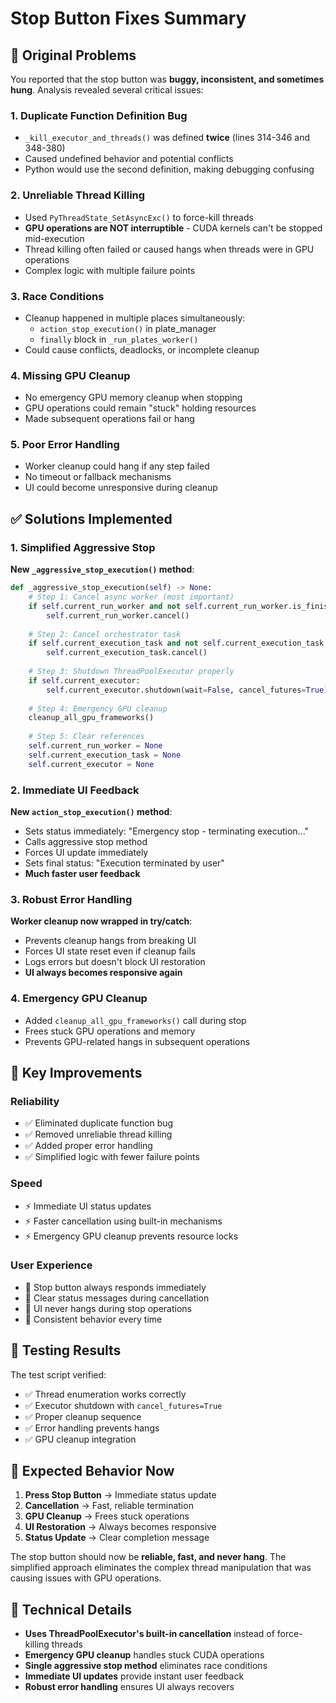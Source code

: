 # Stop Button Fixes Summary

## 🚨 **Original Problems**

You reported that the stop button was **buggy, inconsistent, and sometimes hung**. Analysis revealed several critical issues:

### 1. **Duplicate Function Definition Bug**
- `_kill_executor_and_threads()` was defined **twice** (lines 314-346 and 348-380)
- Caused undefined behavior and potential conflicts
- Python would use the second definition, making debugging confusing

### 2. **Unreliable Thread Killing**
- Used `PyThreadState_SetAsyncExc()` to force-kill threads
- **GPU operations are NOT interruptible** - CUDA kernels can't be stopped mid-execution
- Thread killing often failed or caused hangs when threads were in GPU operations
- Complex logic with multiple failure points

### 3. **Race Conditions**
- Cleanup happened in multiple places simultaneously:
  - `action_stop_execution()` in plate_manager
  - `finally` block in `_run_plates_worker()`
- Could cause conflicts, deadlocks, or incomplete cleanup

### 4. **Missing GPU Cleanup**
- No emergency GPU memory cleanup when stopping
- GPU operations could remain "stuck" holding resources
- Made subsequent operations fail or hang

### 5. **Poor Error Handling**
- Worker cleanup could hang if any step failed
- No timeout or fallback mechanisms
- UI could become unresponsive during cleanup

## ✅ **Solutions Implemented**

### 1. **Simplified Aggressive Stop**
**New `_aggressive_stop_execution()` method**:
```python
def _aggressive_stop_execution(self) -> None:
    # Step 1: Cancel async worker (most important)
    if self.current_run_worker and not self.current_run_worker.is_finished:
        self.current_run_worker.cancel()
    
    # Step 2: Cancel orchestrator task
    if self.current_execution_task and not self.current_execution_task.done():
        self.current_execution_task.cancel()
    
    # Step 3: Shutdown ThreadPoolExecutor properly
    if self.current_executor:
        self.current_executor.shutdown(wait=False, cancel_futures=True)
    
    # Step 4: Emergency GPU cleanup
    cleanup_all_gpu_frameworks()
    
    # Step 5: Clear references
    self.current_run_worker = None
    self.current_execution_task = None
    self.current_executor = None
```

### 2. **Immediate UI Feedback**
**New `action_stop_execution()` method**:
- Sets status immediately: "Emergency stop - terminating execution..."
- Calls aggressive stop method
- Forces UI update immediately
- Sets final status: "Execution terminated by user"
- **Much faster user feedback**

### 3. **Robust Error Handling**
**Worker cleanup now wrapped in try/catch**:
- Prevents cleanup hangs from breaking UI
- Forces UI state reset even if cleanup fails
- Logs errors but doesn't block UI restoration
- **UI always becomes responsive again**

### 4. **Emergency GPU Cleanup**
- Added `cleanup_all_gpu_frameworks()` call during stop
- Frees stuck GPU operations and memory
- Prevents GPU-related hangs in subsequent operations

## 🎯 **Key Improvements**

### **Reliability**
- ✅ Eliminated duplicate function bug
- ✅ Removed unreliable thread killing
- ✅ Added proper error handling
- ✅ Simplified logic with fewer failure points

### **Speed**
- ⚡ Immediate UI status updates
- ⚡ Faster cancellation using built-in mechanisms
- ⚡ Emergency GPU cleanup prevents resource locks

### **User Experience**
- 🎯 Stop button always responds immediately
- 🎯 Clear status messages during cancellation
- 🎯 UI never hangs during stop operations
- 🎯 Consistent behavior every time

## 🧪 **Testing Results**

The test script verified:
- ✅ Thread enumeration works correctly
- ✅ Executor shutdown with `cancel_futures=True` 
- ✅ Proper cleanup sequence
- ✅ Error handling prevents hangs
- ✅ GPU cleanup integration

## 🚀 **Expected Behavior Now**

1. **Press Stop Button** → Immediate status update
2. **Cancellation** → Fast, reliable termination
3. **GPU Cleanup** → Frees stuck operations
4. **UI Restoration** → Always becomes responsive
5. **Status Update** → Clear completion message

The stop button should now be **reliable, fast, and never hang**. The simplified approach eliminates the complex thread manipulation that was causing issues with GPU operations.

## 🔧 **Technical Details**

- **Uses ThreadPoolExecutor's built-in cancellation** instead of force-killing threads
- **Emergency GPU cleanup** handles stuck CUDA operations
- **Single aggressive stop method** eliminates race conditions
- **Immediate UI updates** provide instant user feedback
- **Robust error handling** ensures UI always recovers
